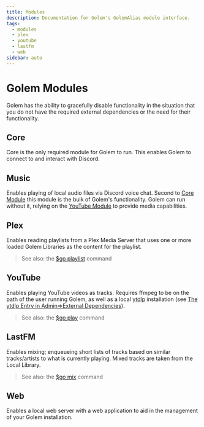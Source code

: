 ```yaml
---
title: Modules
description: Documentation for Golem's GolemAlias module interface.
tags:
  - modules
  - plex
  - youtube
  - lastfm
  - web
sidebar: auto
---
```


# Golem Modules

Golem has the ability to gracefully disable functionality in the situation that you do not have the required external dependencies or the need for their functionality.

## Core

Core is the only required module for Golem to run. This enables Golem to connect to and interact with Discord.

## Music

Enables playing of local audio files via Discord voice chat. Second to [Core Module](./modules.md#core) this module is the bulk of Golem's functionality. Golem can run without it, relying on the [YouTube Module](./modules.md#youtube) to provide media capabilities.

## Plex

Enables reading playlists from a Plex Media Server that uses one or more loaded Golem Libraries as the content for the playlist.

> See also: the [$go playlist](../commands/playlist.md) command

## YouTube

Enables playing YouTube videos as tracks. Requires ffmpeg to be on the path of the user running Golem, as well as a local [ytdlp](https://github.com/yt-dlp/yt-dlp) installation (see [The ytdlp Entry in Admin=>External Dependencies](../admin/index.md#ytdlp)).

> See also: the [$go play](../commands/play.md) command

## LastFM

Enables mixing; enqueueing short lists of tracks based on similar tracks/artists to what is currently playing. Mixed tracks are taken from the Local Library.

> See also: the [$go mix](../commands/mix.md) command

## Web

Enables a local web server with a web application to aid in the management of your Golem installation.
